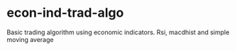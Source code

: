 # econ-ind-trad-algo
Basic trading algorithm using economic indicators. Rsi, macdhist and simple moving average
